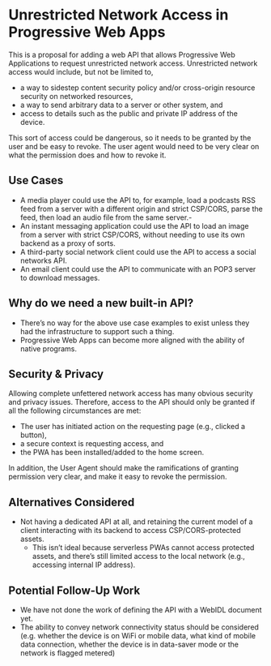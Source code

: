 # Unrestricted Network Access in Progressive Web Apps

This is a proposal for adding a web API that allows Progressive Web Applications to request unrestricted network access. Unrestricted network access would include, but not be limited to,

* a way to sidestep content security policy and/or cross-origin resource security on networked resources,
* a way to send arbitrary data to a server or other system, and
* access to details such as the public and private IP address of the device.

This sort of access could be dangerous, so it needs to be granted by the user and be easy to revoke. The user agent would need to be very clear on what the permission does and how to revoke it.

## Use Cases

* A media player could use the API to, for example, load a podcasts RSS feed from a server with a different origin and strict CSP/CORS, parse the feed, then load an audio file from the same server.- 
* An instant messaging application could use the API to load an image from a server with strict CSP/CORS, without needing to use its own backend as a proxy of sorts.
* A third-party social network client could use the API to access a social networks API.
* An email client could use the API to communicate with an POP3 server to download messages.

## Why do we need a new built-in API?

* There’s no way for the above use case examples to exist unless they had the infrastructure to support such a thing.
* Progressive Web Apps can become more aligned with the ability of native programs.

## Security & Privacy

Allowing complete unfettered network access has many obvious security and privacy issues. Therefore, access to the API should only be granted if all the following circumstances are met:

* The user has initiated action on the requesting page (e.g., clicked a button),
* a secure context is requesting access, and
* the PWA has been installed/added to the home screen.

In addition, the User Agent should make the ramifications of granting permission very clear, and make it easy to revoke the permission.

## Alternatives Considered

* Not having a dedicated API at all, and retaining the current model of a client interacting with its backend to access CSP/CORS-protected assets.
  * This isn’t ideal because serverless PWAs cannot access protected assets, and there’s still limited access to the local network (e.g., accessing internal IP address).

## Potential Follow-Up Work

* We have not done the work of defining the API with a WebIDL document yet.
* The ability to convey network connectivity status should be considered (e.g. whether the device is on WiFi or mobile data, what kind of mobile data connection, whether the device is in data-saver mode or the network is flagged metered)
